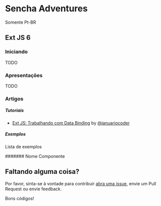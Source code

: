 # Sencha Adventures
Somente Pt-BR

## Ext JS 6

### Iniciando

TODO

### Apresentações

TODO

### Artigos

##### Tutoriais
- [Ext JS: Trabalhando com Data Binding](http://wemersonjanuario.com.br/2015/06/10/ext-js-trabalhando-com-data-binding/) by [@januariocoder](https://twitter.com/januariocoder)

##### Exemplos

Lista de exemplos

####### Nome Componente

## Faltando alguma coisa?

Por favor, sinta-se à vontade para contribuir [abra uma issue](https://github.com/loiane/sencha-adventures/issues/new), envie um Pull Request ou envie feedback.

Bons códigos!
